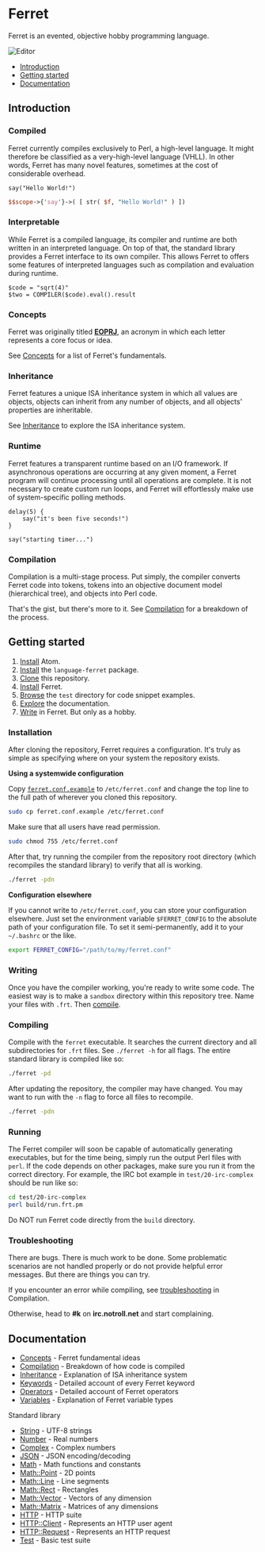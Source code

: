 # Ferret

Ferret is an evented, objective hobby programming language.

![Editor](http://i.imgur.com/0Ebp32e.png)

* [Introduction](#introduction)
* [Getting started](#getting-started)
* [Documentation](#documentation)

## Introduction

### Compiled

Ferret currently compiles exclusively to Perl, a high-level language. It might
therefore be classified as a very-high-level language (VHLL). In other words,
Ferret has many novel features, sometimes at the cost of considerable overhead.

```
say("Hello World!")
```

```perl
$$scope->{'say'}->( [ str( $f, "Hello World!" ) ])
```

### Interpretable

While Ferret is a compiled language, its compiler and
runtime are both written in an interpreted language. On top of that, the
standard library provides a Ferret interface to its own compiler. This allows
Ferret to offers some features of interpreted languages such as compilation and
evaluation during runtime.

```
$code = "sqrt(4)"
$two = COMPILER($code).eval().result
```

### Concepts

Ferret was originally titled
[__EOPRJ__](https://github.com/cooper/evented-objective-perl-ruby-javascript),
an acronym in which each letter represents a core focus or idea.

See [Concepts](doc/Concepts.md) for a list of Ferret's fundamentals.

### Inheritance

Ferret features a unique ISA inheritance system in which all values are objects,
objects can inherit from any number of objects, and all objects' properties are
inheritable.

See [Inheritance](doc/Inheritance.md) to explore the ISA inheritance system.

### Runtime

Ferret features a transparent runtime based on an I/O framework. If
asynchronous operations are occurring at any given moment, a Ferret program
will continue processing until all operations are complete. It is not necessary
to create custom run loops, and Ferret will effortlessly make use of
system-specific polling methods.

```
delay(5) {
    say("it's been five seconds!")    
}

say("starting timer...")
```

### Compilation

Compilation is a multi-stage process. Put simply, the compiler converts
Ferret code into tokens, tokens into an objective document model
(hierarchical tree), and objects into Perl code.

That's the gist, but there's more to it. See [Compilation](doc/Compilation.md)
for a breakdown of the process.

## Getting started

1. [Install](https://atom.io) Atom.
2. [Install](https://github.com/cooper/language-ferret) the `language-ferret` package.
3. [Clone](#) this repository.
4. [Install](#installation) Ferret.
5. [Browse](test) the `test` directory for code snippet examples.
6. [Explore](#documentation) the documentation.
7. [Write](#writing) in Ferret. But only as a hobby.

### Installation

After cloning the repository, Ferret requires a configuration. It's truly as
simple as specifying where on your system the repository exists.

**Using a systemwide configuration**

Copy [`ferret.conf.example`](ferret.conf.example) to `/etc/ferret.conf` and
change the top line to the full path of wherever you cloned this repository.

```sh
sudo cp ferret.conf.example /etc/ferret.conf
```

Make sure that all users have read permission.

```sh
sudo chmod 755 /etc/ferret.conf
```

After that, try running the compiler from the repository root directory
(which recompiles the standard library) to verify that all is working.

```sh
./ferret -pdn
```

**Configuration elsewhere**

If you cannot write to `/etc/ferret.conf`, you can store your configuration
elsewhere. Just set the environment variable `$FERRET_CONFIG` to the absolute
path of your configuration file. To set it semi-permanently, add it to your
`~/.bashrc` or the like.

```sh
export FERRET_CONFIG="/path/to/my/ferret.conf"
```

### Writing

Once you have the compiler working, you're ready to write some code. The easiest
way is to make a `sandbox` directory within this repository tree. Name your
files with `.frt`. Then [compile](#compiling).

### Compiling

Compile with the `ferret` executable. It searches the current directory and all
subdirectories for `.frt` files. See `./ferret -h` for all flags. The entire
standard library is compiled like so:

```sh
./ferret -pd
```

After updating the repository, the compiler may have changed. You may want to
run with the `-n` flag to force all files to recompile.

```sh
./ferret -pdn
```

### Running

The Ferret compiler will soon be capable of automatically generating executables,
but for the time being, simply run the output Perl files with `perl`. If the
code depends on other packages, make sure you run it from the correct directory.
For example, the IRC bot example in `test/20-irc-complex` should be run like so:

```sh
cd test/20-irc-complex
perl build/run.frt.pm
```

Do NOT run Ferret code directly from the `build` directory.

### Troubleshooting

There are bugs. There is much work to be done. Some problematic scenarios are
not handled properly or do not provide helpful error messages. But there are
things you can try.

If you encounter an error while compiling, see
[troubleshooting](doc/Compilation.md#troubleshooting) in Compilation.

Otherwise, head to **#k** on **irc.notroll.net** and start complaining.

## Documentation

* [Concepts](doc/Concepts.md) - Ferret fundamental ideas
* [Compilation](doc/Compilation.md) - Breakdown of how code is compiled
* [Inheritance](doc/Inheritance.md) - Explanation of ISA inheritance system
* [Keywords](doc/Keywords.md) - Detailed account of every Ferret keyword
* [Operators](doc/Operators.md) - Detailed account of Ferret operators
* [Variables](doc/Variables.md) - Explanation of Ferret variable types

Standard library

* [String](std/doc/String.md) - UTF-8 strings
* [Number](std/doc/Number.md) - Real numbers
* [Complex](std/doc/Complex.md) - Complex numbers
* [JSON](std/doc/JSON.md) - JSON encoding/decoding
* [Math](std/doc/Math.md) - Math functions and constants
* [Math::Point](std/Math/doc/Point.md) - 2D points
* [Math::Line](std/Math/doc/Line.md) - Line segments
* [Math::Rect](std/Math/doc/Rect.md) - Rectangles
* [Math::Vector](std/Math/doc/Vector.md) - Vectors of any dimension
* [Math::Matrix](std/Math/doc/Matrix.md) - Matrices of any dimensions
* [HTTP](std/HTTP/doc) - HTTP suite
* [HTTP::Client](std/HTTP/doc/Client.md) - Represents an HTTP user agent
* [HTTP::Request](std/HTTP/doc/Request.md) - Represents an HTTP request
* [Test](std/doc/Test.md) - Basic test suite
